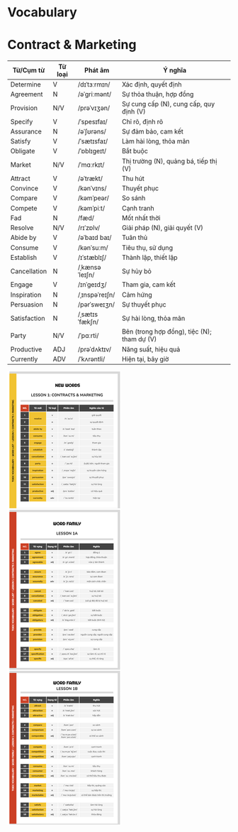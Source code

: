 # Vocabulary

# Contract & Marketing

| Từ/Cụm từ     | Từ loại | Phát âm         | Ý nghĩa                 |
|---------------|---------|-----------------|-------------------------|
| Determine   | V                | /dɪˈtɜːrmɪn/     | Xác định, quyết định                        |
| Agreement   | N                | /əˈɡriːmənt/      | Sự thỏa thuận, hợp đồng                     |
| Provision   | N/V              | /prəˈvɪʒən/      | Sự cung cấp (N), cung cấp, quy định (V)     |
| Specify     | V                | /ˈspesɪfaɪ/      | Chỉ rõ, định rõ                             |
| Assurance   | N                | /əˈʃʊrəns/       | Sự đảm bảo, cam kết                         |
| Satisfy     | V                | /ˈsætɪsfaɪ/      | Làm hài lòng, thỏa mãn                      |
| Obligate    | V                | /ˈɒblɪɡeɪt/      | Bắt buộc                                    |
| Market      | N/V              | /ˈmɑːrkɪt/       | Thị trường (N), quảng bá, tiếp thị (V)      |
| Attract     | V                | /əˈtrækt/         | Thu hút                                     |
| Convince    | V                | /kənˈvɪns/        | Thuyết phục                                 |
| Compare     | V                | /kəmˈpeər/        | So sánh                                     |
| Compete     | V                | /kəmˈpiːt/        | Cạnh tranh                                  |
| Fad         | N                | /fæd/             | Mốt nhất thời                              |
| Resolve       | N/V             | /rɪˈzɒlv/         | Giải pháp (N), giải quyết (V)             |
| Abide by      | V               | /əˈbaɪd baɪ/      | Tuân thủ                                  |
| Consume       | V               | /kənˈsuːm/        | Tiêu thụ, sử dụng                         |
| Establish     | V               | /ɪˈstæblɪʃ/       | Thành lập, thiết lập                      |
| Cancellation  | N               | /ˌkænsəˈleɪʃn/    | Sự hủy bỏ                                 |
| Engage        | V               | /ɪnˈɡeɪdʒ/        | Tham gia, cam kết                         |
| Inspiration   | N               | /ˌɪnspəˈreɪʃn/    | Cảm hứng                                  |
| Persuasion    | N               | /pərˈsweɪʒn/      | Sự thuyết phục                            |
| Satisfaction  | N               | /ˌsætɪsˈfækʃn/    | Sự hài lòng, thỏa mãn                     |
| Party         | N/V             | /ˈpɑːrti/         | Bên (trong hợp đồng), tiệc (N); tham dự (V) |
| Productive    | ADJ             | /prəˈdʌktɪv/      | Năng suất, hiệu quả                       |
| Currently     | ADV             | /ˈkʌrəntli/       | Hiện tại, bây giờ                         |

![mở rộng](1.jpg)


